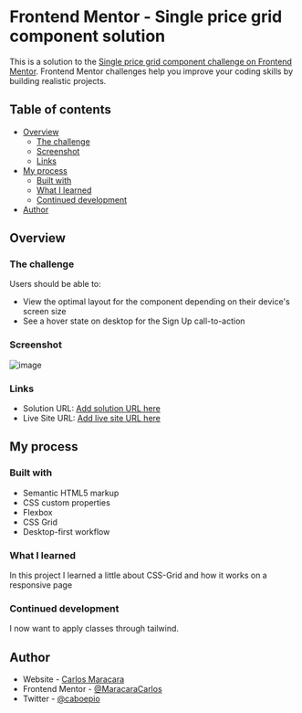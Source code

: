 # Frontend Mentor - Single price grid component solution

This is a solution to the [Single price grid component challenge on Frontend Mentor](https://www.frontendmentor.io/challenges/single-price-grid-component-5ce41129d0ff452fec5abbbc). Frontend Mentor challenges help you improve your coding skills by building realistic projects. 

## Table of contents

- [Overview](#overview)
  - [The challenge](#the-challenge)
  - [Screenshot](#screenshot)
  - [Links](#links)
- [My process](#my-process)
  - [Built with](#built-with)
  - [What I learned](#what-i-learned)
  - [Continued development](#continued-development)
- [Author](#author)

## Overview

### The challenge

Users should be able to:

- View the optimal layout for the component depending on their device's screen size
- See a hover state on desktop for the Sign Up call-to-action

### Screenshot

![image](https://github.com/MaracaraCarlos/Single-price-grid-component/assets/113530553/4a3c0a9c-8dd1-41b0-be57-9455c773071a)

### Links

- Solution URL: [Add solution URL here](https://github.com/MaracaraCarlos/Single-price-grid-component)
- Live Site URL: [Add live site URL here](https://maracaracarlos.github.io/Single-price-grid-component/)

## My process

### Built with

- Semantic HTML5 markup
- CSS custom properties
- Flexbox
- CSS Grid
- Desktop-first workflow


### What I learned

In this project I learned a little about CSS-Grid and how it works on a responsive page

### Continued development

I now want to apply classes through tailwind.

## Author

- Website - [Carlos Maracara](https://link-profile-maracara.netlify.app/)
- Frontend Mentor - [@MaracaraCarlos](https://www.frontendmentor.io/profile/MaracaraCarlos)
- Twitter - [@caboepio](https://twitter.com/caboepio)
